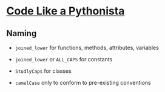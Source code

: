 # [Code Like a Pythonista](https://david.goodger.org/projects/pycon/2007/idiomatic/handout.html)

## Naming

* `joined_lower` for functions, methods, attributes, variables

* `joined_lower` or `ALL_CAPS` for constants

* `StudlyCaps` for classes

* `camelCase` only to conform to pre-existing conventions
